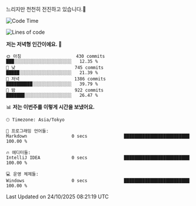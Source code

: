 느리지만 천천히 전진하고 있습니다.🐢

<!--START_SECTION:waka-->
![Code Time](http://img.shields.io/badge/Code%20Time-1%2C713%20hrs%205%20mins-blue)

![Lines of code](https://img.shields.io/badge/%EC%A0%80%EB%8A%94%20%EC%97%AC%ED%83%9C%EA%B9%8C%EC%A7%80%20-947.3%20thousand%20%EC%A4%84%EC%9D%98%20%EC%BD%94%EB%93%9C%EB%A5%BC%20%EC%9E%91%EC%84%B1%ED%96%88%EC%96%B4%EC%9A%94.-blue)

**저는 저녁형 인간이에요. 🦉** 

```text
🌞 아침                     430 commits         ███░░░░░░░░░░░░░░░░░░░░░░   12.35 % 
🌆 낮　                     745 commits         █████░░░░░░░░░░░░░░░░░░░░   21.39 % 
🌃 저녁                     1386 commits        ██████████░░░░░░░░░░░░░░░   39.79 % 
🌙 밤　                     922 commits         ███████░░░░░░░░░░░░░░░░░░   26.47 % 
```


📊 **저는 이번주를 이렇게 시간을 보냈어요.** 

```text
🕑︎ Timezone: Asia/Tokyo

💬 프로그래밍 언어들: 
Markdown                 0 secs              █████████████████████████   100.00 % 

🔥 에디터들: 
IntelliJ IDEA            0 secs              █████████████████████████   100.00 % 

💻 운영 체제들: 
Windows                  0 secs              █████████████████████████   100.00 % 
```


 Last Updated on 24/10/2025 08:21:19 UTC
<!--END_SECTION:waka-->
